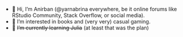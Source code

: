 - 👋 Hi, I’m Anirban (@yarnabrina everywhere, be it online forums like RStudio Community, Stack Overflow, or social media).
- 👀 I’m interested in books and (very very) casual gaming.
- 🌱 ~~I’m currently learning Julia~~ (at least that was the plan)

<!---
yarnabrina/yarnabrina is a ✨ special ✨ repository because its `README.md` (this file) appears on your GitHub profile.
You can click the Preview link to take a look at your changes.
--->
